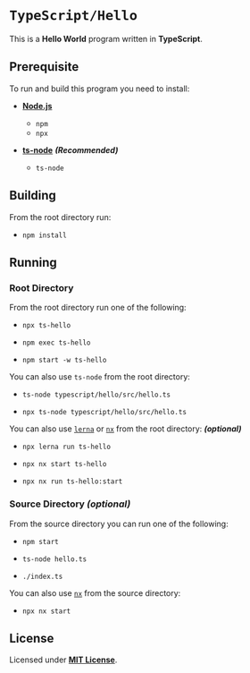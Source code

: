 # `TypeScript/Hello`

This is a **Hello World** program written in **TypeScript**.

## Prerequisite

To run and build this program you need to install:

* [**Node.js**](https://nodejs.org/en/download/current)
  * `npm`
  * `npx`

* [**ts-node**](https://typestrong.org/ts-node/docs/installation) _**(Recommended)**_
  * `ts-node`

## Building

From the root directory run:

* ```
  npm install
  ```

## Running

### Root Directory

From the root directory run one of the following:

* ```
  npx ts-hello
  ```
* ```
  npm exec ts-hello
  ```
* ```
  npm start -w ts-hello
  ```

You can also use `ts-node` from the root directory:

* ```
  ts-node typescript/hello/src/hello.ts
  ```
* ```
  npx ts-node typescript/hello/src/hello.ts
  ```

You can also use [`lerna`](https://lerna.js.org/) or [`nx`](https://nx.dev/) from the root directory: _**(optional)**_

* ```
  npx lerna run ts-hello
  ```
* ```
  npx nx start ts-hello
  ```
* ```
  npx nx run ts-hello:start
  ```

### Source Directory _(optional)_

From the source directory you can run one of the following:

* ```
  npm start
  ```
* ```
  ts-node hello.ts
  ```
* ```
  ./index.ts
  ```

You can also use [`nx`](https://nx.dev/) from the source directory:

* ```
  npx nx start
  ```

## License

Licensed under [**MIT License**](LICENSE).
